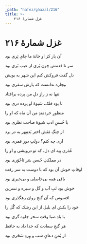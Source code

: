 ```yaml
---
_path: "hafez/ghazal/216"
title: >-
    غزل شمارهٔ ۲۱۶
---
```

# غزل شمارهٔ ۲۱۶

<div class="b" id="bn1"><div class="m1"><p>آن یار کز او خانهٔ ما جایِ پَری بود</p></div>
<div class="m2"><p>سر تا قدمش چون پَری از عیب بَری بود</p></div></div>
<div class="b" id="bn2"><div class="m1"><p>دل گفت فروکش کنم این شهر به بویش</p></div>
<div class="m2"><p>بیچاره ندانست که یارش سفری بود</p></div></div>
<div class="b" id="bn3"><div class="m1"><p>تنها نه ز رازِ دلِ من پرده برافتاد</p></div>
<div class="m2"><p>تا بود فلک، شیوهٔ او پرده دری بود</p></div></div>
<div class="b" id="bn4"><div class="m1"><p>منظورِ خردمندِ من آن ماه که او را</p></div>
<div class="m2"><p>با حُسنِ ادب شیوهٔ صاحب نظری بود</p></div></div>
<div class="b" id="bn5"><div class="m1"><p>از چنگِ مَنَش اختر بَدمِهر به در برد</p></div>
<div class="m2"><p>آری چه کنم؟ دولتِ دورِ قمری بود</p></div></div>
<div class="b" id="bn6"><div class="m1"><p>عُذری بِنِه ای دل، که تو درویشی و او را</p></div>
<div class="m2"><p>در مملکتِ حُسن سَرِ تاجْوَری بود</p></div></div>
<div class="b" id="bn7"><div class="m1"><p>اوقاتِ خوش آن بود که با دوست به سر رفت</p></div>
<div class="m2"><p>باقی همه بی‌حاصلی و بی‌خبری بود</p></div></div>
<div class="b" id="bn8"><div class="m1"><p>خوش بود لبِ آب و گل و سبزه و نسرین</p></div>
<div class="m2"><p>افسوس که آن گنجِ روان رهگذری بود</p></div></div>
<div class="b" id="bn9"><div class="m1"><p>خود را بکش ای بلبل از این رشک که گُل را</p></div>
<div class="m2"><p>با بادِ صبا وقتِ سحر جلوه گری بود</p></div></div>
<div class="b" id="bn10"><div class="m1"><p>هر گنجِ سعادت که خدا داد به حافظ</p></div>
<div class="m2"><p>از یُمنِ دعایِ شب و وِردِ سَحَری بود</p></div></div>
